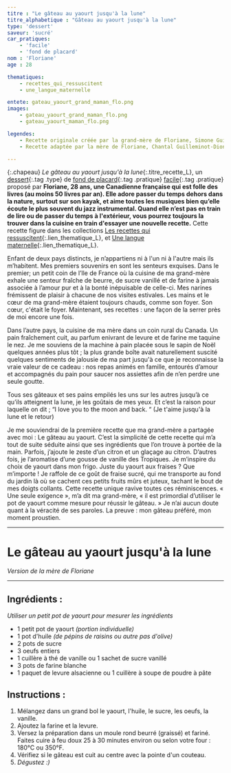 ```yaml
---
titre : "Le gâteau au yaourt jusqu'à la lune" 
titre_alphabetique : "Gâteau au yaourt jusqu'à la lune"
type: 'dessert'
saveur: 'sucré'
car_pratiques: 
    - 'facile'
    - 'fond de placard'
nom : 'Floriane'
age : 28

thematiques:
    - recettes_qui_ressuscitent
    - une_langue_maternelle

entete: gateau_yaourt_grand_maman_flo.png 
images:
    - gateau_yaourt_grand_maman_flo.png
    - gateau_yaourt_maman_flo.png

legendes:
    - Recette originale créée par la grand-mère de Floriane, Simone Guilleminot, née le 1er février 1919 à Arpajon en France.
    - Recette adaptée par la mère de Floriane, Chantal Guilleminot-Dion, née le 17 mars 1959.

---
```

{:.chapeau}
*Le gâteau au yaourt jusqu'à la lune*{:.titre_recette_L}, un [dessert](/dessert){:.tag .type} de [fond de placard](/fond_de_placard){:.tag .pratique} [facile](/facile){:.tag .pratique} proposé par **Floriane, 28 ans, une Canadienne française qui est folle des livres (au moins 50 livres par an). Elle adore passer du temps dehors dans la nature, surtout sur son kayak, et aime toutes les musiques bien qu’elle écoute le plus souvent du jazz instrumental. Quand elle n’est pas en train de lire ou de passer du temps à l'extérieur, vous pourrez toujours la trouver dans la cuisine en train d'essayer une nouvelle recette.** Cette recette figure dans les collections [Les recettes qui ressuscitent](/thematiques/recettes_qui_ressuscitent){:.lien_thematique_L}, et [Une langue maternelle](une_langue_maternelle){:.lien_thematique_L}.


Enfant de deux pays distincts, je n’appartiens ni à l'un ni à l'autre mais ils m’habitent. Mes premiers souvenirs en sont les senteurs exquises.
Dans le premier; un petit coin de l’Ile de France où la cuisine de ma grand-mère exhale une senteur fraîche de beurre, de sucre vanillé et de farine à jamais associée à l’amour pur et à la bonté inépuisable de celle-ci. Mes narines frémissent de plaisir à chacune de nos visites estivales. Les mains et le cœur de ma grand-mère étaient toujours chauds, comme son foyer. Son cœur, c'était le foyer. Maintenant, ses recettes : une façon de la serrer près de moi encore une fois. 

Dans l’autre pays, la cuisine de ma mère dans un coin rural du Canada. Un pain fraîchement cuit, au parfum enivrant de levure et de farine me taquine le nez. Je me souviens de la machine à pain placée sous le sapin de Noël quelques années plus tôt ; la plus grande boîte avait naturellement suscité quelques sentiments de jalousie de ma part jusqu'à ce que je reconnaisse la vraie valeur de ce cadeau :  nos repas animés en famille, entourés d’amour et accompagnés du pain pour saucer nos assiettes afin de n’en perdre une seule goutte. 

Tous ses gâteaux et ses pains empilés les uns sur les autres jusqu’à ce qu’ils atteignent la lune, je les goûtais de mes yeux.
Et c’est la raison pour laquelle on dit ; 
“I love you to the moon and back. “
(Je t'aime jusqu'à la lune et le retour) 

Je me souviendrai de la première recette que ma grand-mère a partagée avec moi : Le gâteau au yaourt. C’est la simplicité de cette recette qui m’a tout de suite séduite ainsi que ses ingrédients que l’on trouve à portée de la main. Parfois, j’ajoute le zeste d’un citron et un glaçage au citron. D’autres fois, je l’aromatise d’une gousse de vanille des Tropiques. Je m’inspire du choix de yaourt dans mon frigo. Juste du yaourt aux fraises ? Que m’importe ! Je raffole de ce goût de fraise sucré, qui me transporte au fond du jardin là où se cachent ces petits fruits mûrs et juteux, tachant le bout de mes doigts collants. Cette recette unique ravive toutes ces réminiscences. « Une seule exigence », m’a dit ma grand-mère, « il est primordial d’utiliser le pot de yaourt comme mesure pour réussir le gâteau. » Je n’ai aucun doute quant à la véracité de ses paroles. La preuve : mon gâteau préféré, mon moment proustien.

- - -
# Le gâteau au yaourt jusqu'à la lune
*Version de la mère de Floriane*
- - -

## Ingrédients : 
*Utiliser un petit pot de yaourt pour mesurer les ingrédients*

- 1 petit pot de yaourt *(portion individuelle)*
- 1 pot d'huile *(de pépins de raisins ou autre pas d'olive)*
- 2 pots de sucre
- 3 oeufs entiers
- 1 cuillère à thé de vanille ou 1 sachet de sucre vanillé
- 3 pots de farine blanche 
- 1 paquet de levure alsacienne ou 1 cuillère à soupe de poudre à pâte

## Instructions :

1. Mélangez dans un grand bol le yaourt, l'huile, le sucre, les oeufs, la vanille.
2. Ajoutez la farine et la levure.
3. Versez la préparation dans un moule rond beurré (graissé) et fariné. Faites cuire à feu doux 25 à 30 minutes environ ou selon votre four : 180°C ou 350°F. 
4. Vérifiez si le gâteau est cuit au centre avec la pointe d'un couteau. 
5. *Dégustez :)*